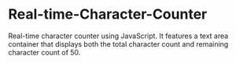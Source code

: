 # Real-time-Character-Counter
Real-time character counter using JavaScript. It features a text area container that displays both the total character count and remaining character count of 50.
